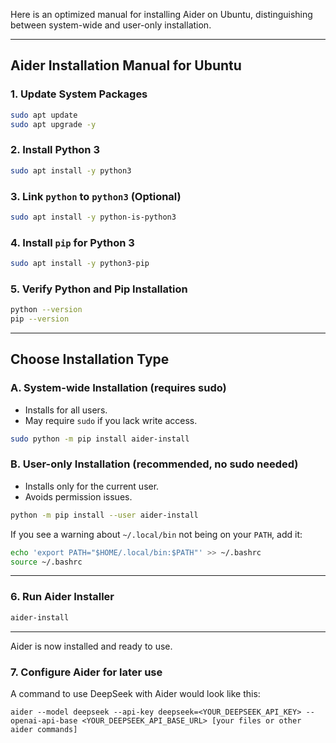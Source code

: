 Here is an optimized manual for installing Aider on Ubuntu, distinguishing between system-wide and user-only installation.

---

## Aider Installation Manual for Ubuntu

### 1. Update System Packages

```bash
sudo apt update
sudo apt upgrade -y
```

### 2. Install Python 3

```bash
sudo apt install -y python3
```

### 3. Link `python` to `python3` (Optional)

```bash
sudo apt install -y python-is-python3
```

### 4. Install `pip` for Python 3

```bash
sudo apt install -y python3-pip
```

### 5. Verify Python and Pip Installation

```bash
python --version
pip --version
```

---

## Choose Installation Type

### **A. System-wide Installation (requires sudo)**

- Installs for all users.
- May require `sudo` if you lack write access.

```bash
sudo python -m pip install aider-install
```

### **B. User-only Installation (recommended, no sudo needed)**

- Installs only for the current user.
- Avoids permission issues.

```bash
python -m pip install --user aider-install
```

If you see a warning about `~/.local/bin` not being on your `PATH`, add it:

```bash
echo 'export PATH="$HOME/.local/bin:$PATH"' >> ~/.bashrc
source ~/.bashrc
```

---

### 6. Run Aider Installer

```bash
aider-install
```

---

Aider is now installed and ready to use.

### 7. Configure Aider for later use

A command to use DeepSeek with Aider would look like this:

```
aider --model deepseek --api-key deepseek=<YOUR_DEEPSEEK_API_KEY> --openai-api-base <YOUR_DEEPSEEK_API_BASE_URL> [your files or other aider commands]
```